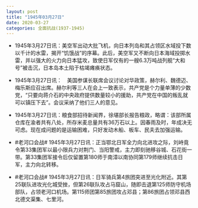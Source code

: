 ```yaml
---
layout: post
title: "1945年03月27日"
date: 2020-03-27
categories: 全面抗战(1937-1945)
---
```


<meta name="referrer" content="no-referrer" />

- 1945年3月27日讯：美空军出动大批飞机，向日本列岛和其占领区水域投下数以千计的水雷，揭开“饥饿战”的序幕。此后，美空军又不断向日本海域投掷水雷，并以强大的火力向日本猛攻，致使日军仅有的一艘6.3万吨战列舰“大和号”被击沉，日本岛本土陷于枯竭瘫痪状态。 

- 1945年3月27日讯：　美国参谋长联席会议讨论对华政策，赫尔利、魏德迈、梅乐斯应召出席。赫尔利等三人在会上一致表示，共产党是个力量单薄的少数党，“只要向蒋介石的中央政府提供数量较小的援助，共产党在中国的叛乱就可以镇压下去”。会议采纳了他们三人的意见。 

- 1945年3月27日讯：粮食部招待新闻界，徐堪部长报告粮政，略谓：该部所属仓库在渝者共有八处，所存米麦总量共有36万石以上。因春雨及时，年成决无可虑。现在成问题的是运输困难，只好发动木船、板车、民夫去加强运输。 

- #老河口会战# 1945年3月27日讯：正当鄂北日军全力向北进攻之际，刘峙竟令第33集团军以最小限兵力对荆门、当阳警戒，主力即刻驰移谷城、石花街一带。第33集团军接令后仅留置第180师于南漳以南协同第179师继续抗击日军，主力向北转移。 

- #老河口会战# 1945年3月27日讯：日军骑兵第4旅团突进至光化附近。其第25联队进攻光化城受挫，但第26联队攻占马窟山，随即击退第125师防守机场部队，占领老河口机场。第115师团第85旅团攻占邓县；第86旅团占领邓县西北德文渠集、七里河。 

